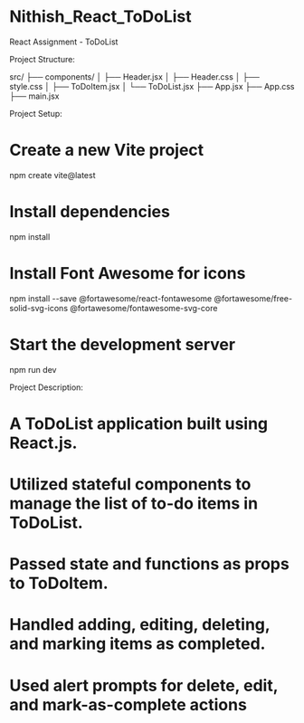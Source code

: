 # Nithish_React_ToDoList
React Assignment - ToDoList

Project Structure:

src/
├── components/
│   ├── Header.jsx
│   ├── Header.css
│   ├── style.css
│   ├── ToDoItem.jsx
│   └── ToDoList.jsx
├── App.jsx
├── App.css
├── main.jsx

Project Setup:
# Create a new Vite project
npm create vite@latest

# Install dependencies
npm install

# Install Font Awesome for icons
npm install --save @fortawesome/react-fontawesome @fortawesome/free-solid-svg-icons @fortawesome/fontawesome-svg-core

# Start the development server
npm run dev

Project Description:

# A ToDoList application built using React.js.

# Utilized stateful components to manage the list of to-do items in ToDoList.

# Passed state and functions as props to ToDoItem.

# Handled adding, editing, deleting, and marking items as completed.

# Used alert prompts for delete, edit, and mark-as-complete actions
